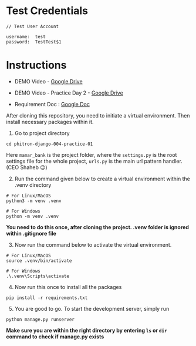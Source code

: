 # Test Credentials

```
// Test User Account

username:  test
password:  TestTest$1

```

# Instructions    

- DEMO Video - [Google Drive](https://drive.google.com/file/d/1Pzo-3ivlLQHzRTnYYn_5T_UW5yZOLqUq/view?usp=drive_link)

- DEMO Video - Practice Day 2 - [Google Drive](https://drive.google.com/file/d/1Pzo-3ivlLQHzRTnYYn_5T_UW5yZOLqUq/view?usp=drive_link)

- Requirement Doc : [Google Doc](https://docs.google.com/document/d/15P6eGfrebgCP98Qun49xebUgqIlE8k159fTuu1MEQmM/edit)    

After cloning this repository, you need to initiate a virtual environment. Then install necessary packages within it.

1. Go to project directory
```console
cd phitron-django-004-practice-01
```
Here `mamar_bank` is the project folder, where the `settings.py` is the root settings file for the whole project, `urls.py` is the main url pattern handler. (CEO Shaheb 😉)    


2. Run the command given below to create a virtual environment within the .venv directory
```console
# For Linux/MacOS
python3 -m venv .venv
```

```console
# For Windows
python -m venv .venv
```
**You need to do this once, after cloning the project. .venv folder is ignored within .gitignore file**    


3. Now run the command below to activate the virtual environment.
```console
# For Linux/MacOS
source .venv/bin/activate
```

```console
# For Windows
.\.venv\Scripts\activate
```


4. Now run this once to install all the packages
```console
pip install -r requirements.txt
```


5. You are good to go. To start the development server, simply run
```console
python manage.py runserver
```
**Make sure you are within the right directory by entering `ls` or `dir` command to check if manage.py exists**    

